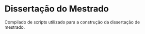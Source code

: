 # Dissertação do Mestrado
Compilado de scripts utilizado para a construção da dissertação de mestrado.
